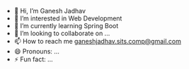 - 👋 Hi, I’m Ganesh Jadhav
- 👀 I’m interested in Web Development
- 🌱 I’m currently learning Spring Boot
- 💞️ I’m looking to collaborate on ...
- 📫 How to reach me ganeshjadhav.sits.comp@gmail.com
- 😄 Pronouns: ...
- ⚡ Fun fact: ...

<!---
Ganesh0040/Ganesh0040 is a ✨ special ✨ repository because its `README.md` (this file) appears on your GitHub profile.
You can click the Preview link to take a look at your changes.
--->
